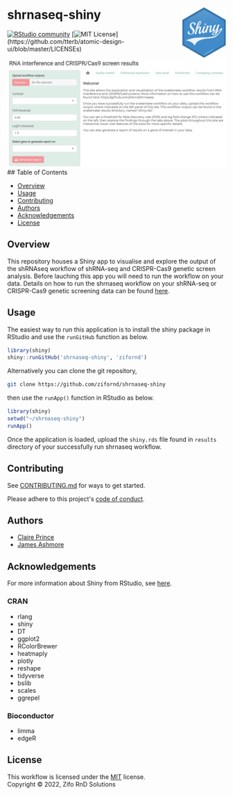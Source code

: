 # shrnaseq-shiny <img align="right" width="100" src="images/logo.png">

[![RStudio community](https://img.shields.io/badge/community-shiny-blue?style=social&logo=rstudio&logoColor=75AADB)](https://community.rstudio.com/new-topic?category=shiny&tags=shiny)
[![MIT License](https://img.shields.io/apm/l/atomic-design-ui.svg?)](https://github.com/tterb/atomic-design-ui/blob/master/LICENSEs)

<img width="900" src="images/app.png">
## Table of Contents

* [Overview](#overview)
* [Usage](#usage)
* [Contributing](#contributing)
* [Authors](#authors)
* [Acknowledgements](#acknowledgements)
* [License](#license)

## Overview

This repository houses a Shiny app to visualise and explore the output of the shRNAseq workflow of shRNA-seq and CRISPR-Cas9 genetic screen analysis. Before lauching this app you will need to run the workflow on your data. Details on how to run the shrnaseq workflow on your shRNA-seq or CRISPR-Cas9 genetic screening data can be found [here](https://github.com/zifornd/shrnaseq/).

## Usage

The easiest way to run this application is to install the shiny package in RStudio and use the `runGitHub` function as below.

```R
library(shiny)
shiny::runGitHub('shrnaseq-shiny', 'zifornd')
```

Alternatively you can clone the git repository, 

```bash 
git clone https://github.com/zifornd/shrnaseq-shiny
```
then use the `runApp()` function in RStudio as below.

```R
library(shiny)
setwd("~/shrnaseq-shiny")
runApp()
```

Once the application is loaded, upload the `shiny.rds` file found in `results` directory of your successfully run shrnaseq workflow. 

## Contributing

See [CONTRIBUTING.md](CONTRIBUTING.md) for ways to get started.

Please adhere to this project's [code of conduct](CODE_OF_CONDUCT.md).

## Authors

- [Claire Prince](https://github.com/prince-claire)
- [James Ashmore](https://github.com/jma1991)

## Acknowledgements

For more information about Shiny from RStudio, see [here](https://shiny.rstudio.com/). 

### CRAN
- rlang
- shiny
- DT
- ggplot2
- RColorBrewer
- heatmaply
- plotly
- reshape
- tidyverse
- bslib
- scales
- ggrepel

### Bioconductor
- limma
- edgeR

## License

This workflow is licensed under the [MIT](LICENSE.md) license.  
Copyright &copy; 2022, Zifo RnD Solutions